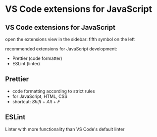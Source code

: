 # VS Code extensions for JavaScript

## VS Code extensions for JavaScript

open the extensions view in the sidebar: fifth symbol on the left

recommended extensions for JavaScript development:

- Prettier (code formatter)
- ESLint (linter)

## Prettier

- code formatting according to strict rules
- for JavaScript, HTML, CSS
- shortcut: _Shift_ + _Alt_ + _F_

## ESLint

Linter with more functionality than VS Code's default linter
